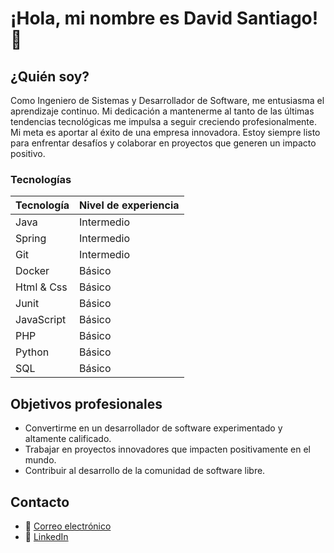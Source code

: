 # ¡Hola, mi nombre es David Santiago! 👋

## ¿Quién soy?
Como Ingeniero de Sistemas y Desarrollador de Software, me entusiasma el aprendizaje continuo. Mi dedicación a mantenerme al tanto de las últimas tendencias tecnológicas me impulsa a seguir creciendo profesionalmente. Mi meta es aportar al éxito de una empresa innovadora. Estoy siempre listo para enfrentar desafíos y colaborar en proyectos que generen un impacto positivo.

### Tecnologías

| Tecnología | Nivel de experiencia |
|---|---|
| Java | Intermedio |
| Spring | Intermedio |
| Git | Intermedio |
| Docker | Básico |
| Html & Css | Básico |
| Junit | Básico |
| JavaScript | Básico |
| PHP | Básico |
| Python | Básico |
| SQL | Básico |

## Objetivos profesionales

* Convertirme en un desarrollador de software experimentado y altamente calificado.
* Trabajar en proyectos innovadores que impacten positivamente en el mundo.
* Contribuir al desarrollo de la comunidad de software libre.

## Contacto

- 📧 [Correo electrónico](mailto:davidsantiago434@gmail.com) 
- 👥 [LinkedIn](https://www.linkedin.com/in/david-santiago-207952224/)
